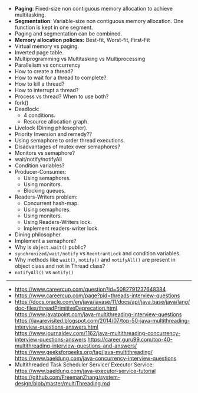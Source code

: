 - **Paging**: Fixed-size non contiguous memory allocation to achieve multitasking.
- **Segmentation**: Variable-size non contiguous memory allocation. One function is kept in one segment.
- Paging and segmentation can be combined.
- **Memory allocation policies:** Best-fit, Worst-fit, First-Fit
- Virtual memory vs paging.
- Inverted page table.
- Multiprogramming vs Multitasking vs Multiprocessing
- Parallelism vs concurrency
- How to create a thread?
- How to wait for a thread to complete?
- How to kill a thread?
- How to interrupt a thread?
- Process vs thread? When to use both?
- fork()
- Deadlock:
  - 4 conditions.
  - Resource allocation graph.
- Livelock (Dining philosopher).
- Priority Inversion and remedy??
- Using semaphore to order thread executions.
- Disadvantages of mutex over semaphores?
- Monitors vs semaphore?
- wait/notify/notifyAll
- Condition variables?
- Producer-Consumer:
  - Using semaphores.
  - Using monitors.
  - Blocking queues.
- Readers-Writers problem:
  - Concurrent hash-map.
  - Using semaphores.
  - Using monitors.
  - Using Readers-Writers lock.
  - Implement readers-writer lock.
- Dining philosopher.
- Implement a semaphore?
- Why is `object.wait()` public?
- `synchronized/wait/notify` vs `ReentrantLock` and condition variables.
- Why methods like `wait()`, `notify()` and `notifyAll()` are present in object class and not in Thread class?
- `notifyAll()` vs `notify()`

-----

- https://www.careercup.com/question?id=5082791237648384
- https://www.careercup.com/page?pid=threads-interview-questions
- https://docs.oracle.com/en/java/javase/11/docs/api/java.base/java/lang/doc-files/threadPrimitiveDeprecation.html
https://www.javatpoint.com/java-multithreading-interview-questions
https://javarevisited.blogspot.com/2014/07/top-50-java-multithreading-interview-questions-answers.html
https://www.journaldev.com/1162/java-multithreading-concurrency-interview-questions-answers
https://career.guru99.com/top-40-multithreading-interview-questions-and-answers/
https://www.geeksforgeeks.org/tag/java-multithreading/
https://www.baeldung.com/java-concurrency-interview-questions
- Multithreaded Task Scheduler Service/ Executor Service:
https://www.baeldung.com/java-executor-service-tutorial
https://github.com/FreemanZhang/system-design/blob/master/multiThreading.md